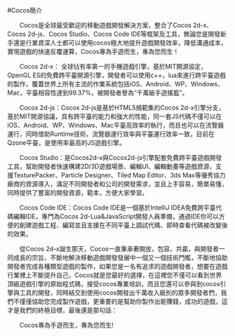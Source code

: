 #Cocos簡介

   &emsp;&emsp;Cocos是全球最受歡迎的移動遊戲開發解決方案，整合了Cocos 2d-x、Cocos 2d-js、Cocos Studio、Cocos Code IDE等框架及工具，無論您是開發新手還是行業資深人士都可以使用cocos極大地提升遊戲開發效率，降低溝通成本，實現遊戲的快速反覆運算，Cocos專為手遊而生，專為您而生！

   &emsp;&emsp;Cocos 2d-x： 全球佔有率第一的手機遊戲引擎，基於MIT開源協定，OpenGL ES的免費跨平臺開源引擎，開發者可以使用c++，lua來進行跨平臺遊戲的製作，覆蓋世界上所有主流的作業系統包括iOS、Android、WP、Windows、Mac，平臺相容性達到99.37%，被開發者譽為“千萬級手遊搖籃”。  
  
   &emsp;&emsp;Cocos 2d-js：Cocos 2d-js是基於HTML5規範集的Cocos 2d-x引擎分支，基於MIT開源協議，具有跨平臺的能力和強大的性能，同一套JS代碼不僅可以在iOS、Android、WP、Windows、Mac平臺高效率的執行，而且也可以在流覽器運行，同時借助Runtime技術，流覽器運行效率與平臺運行效率一致，目前在Qzone平臺，是使用率最高的JS遊戲引擎。

   &emsp;&emsp;Cocos Studio：是Cocos2d-x與Cocos2d-js引擎配套免費跨平臺遊戲開發工具，幫助開發者快速構建2D/3D遊戲場景、編輯UI、編輯動畫等遊戲資源，支援TexturePacker、Particle Designer、Tiled Map Editor、3ds Max等優秀協力廠商的資源導入，滿足不同開發者和公司的開發需求，並且上手容易，簡單易懂，同時提供了豐富的開發資源，範本，方便大家學習。

   &emsp;&emsp;Cocos Code IDE：Cocos Code IDE是一個基於IntelliJ IDEA免費跨平臺代碼編輯IDE，專門為Cocos 2d-Lua&JavaScript開發人員準備，通過IDE你可以方便的創建遊戲工程、編寫並且支援在不同平臺上調試代碼、即時查看代碼被改變後的效果。

   &emsp;&emsp;從Cocos 2d-x誕生那天，Cocos一直秉承著開放，包容，共贏，與開發者一同成長的宗旨，不斷地解決移動遊戲開發發展中一個又一個技術門檻，不斷地協助開發者完成各種類型遊戲的製作，如果您是一名有追求的遊戲開發者，想要在遊戲行業裡上不斷提升自己，Cocos就是您最好的選擇，在這裡您不僅可以看到世界頂級遊戲引擎的原始程式碼，接受cocos專業培訓，而且您還可以參與到cocos引擎與工具的開發，同時結交到使用cocos開發出千萬收入級別的眾多開發者們，我們不僅僅協助您完成製作遊戲，更重要的是幫助你製作出能賺錢，成功的遊戲，這才是我們的終極目標，最後還是那句話：
  
   &emsp;&emsp;Cocos專為手遊而生，專為您而生!






